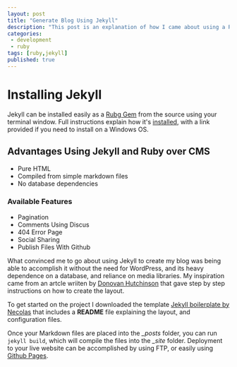 ```yaml
---
layout: post
title: "Generate Blog Using Jekyll"
description: "This post is an explanation of how I came about using a Ruby Gem called Jekyll to generate my blog"
categories: 
 - development
 - ruby
tags: [ruby,jekyll]
published: true
---
```


Installing Jekyll 
=========

Jekyll can be installed easily as a [Rubg Gem](http://rubygems.org/ "Official download page") from the source using your terminal window. Full instructions explain how it's [installed](http://jekyllrb.com/docs/installation/ "External link to Jekyll Instructions"), with a link provided if you need to install on a Windows OS.

Advantages Using Jekyll and Ruby over CMS 
-----------

  - Pure HTML 
  - Compiled from simple markdown files
  - No database dependencies
   
### Available Features

* Pagination
* Comments Using Discus
* 404 Error Page
* Social Sharing
* Publish Files With Github

What convinced me to go about using Jekyll to create my blog was being able to accomplish it without the need for WordPress, and its heavy dependence on a database, and reliance on media libraries. My inspiration came from an artcle wriiten by [Donovan Hutchinson](http://hop.ie/blog/your-own-blog-1/ "Your Own Blog Part 1") that gave step by step instructions on how to create the layout.

To get started on the project I downloaded the template [Jekyll boilerplate by Necolas](https://github.com/necolas/jekyll-boilerplate "Available on Github") that includes a **README** file explaining the layout, and configuration files.

Once your Markdown files are placed into the *_posts* folder, you can run `jekyll build`, which will compile the files into the *_site* folder. Deployment to your live website can be accomplished by using FTP, or easily using [Github Pages](http://jekyllrb.com/docs/github-pages/ "Direct your site to Github"). 
